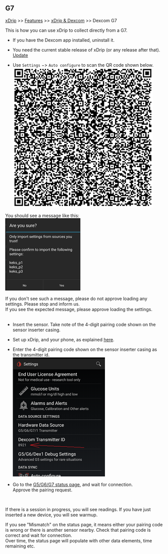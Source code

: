 ## G7
[xDrip](../../README.md) >> [Features](../Features_page.md) >> [xDrip & Dexcom](../Dexcom_page.md) >> Dexcom G7  
  
This is how you can use xDrip to collect directly from a G7.  
  
- If you have the Dexcom app installed, uninstall it.  
  
- You need the current stable release of xDrip (or any release after that).  [Update](../Updates.md)  
  
- Use `Settings` &#8722;> `Auto configure` to scan the QR code shown below.  
![](./images/G7_keks_QR.png)  
  
You should see a message like this:  
![](./images/keks_QR_confirm.png)  
  
If you don't see such a message, please do not approve loading any settings.  Please stop and inform us.  
If you see the expected message, please approve loading the settings.  
<br/>  
  
- Insert the sensor.  Take note of the 4-digit pairing code shown on the sensor inserter casing.  
  
- Set up xDrip, and your phone, as explained [here](../G6-Recommended-Settings.md).  
  
- Enter the 4-digit pairing code shown on the sensor inserter casing as the transmitter id.  
![](./images/DexG7ID.png)  
  
- Go to the [G5/G6/G7 status page](../StatusG5G6.md), and wait for connection.  
Approve the pairing request.  
<br/>  
  
If there is a session in progress, you will see readings.  If you have just inserted a new device, you will see warmup.  
  
If you see "Mismatch" on the status page, it means either your pairing code is wrong or there is another sensor nearby. Check that pairing code is correct and wait for connection.  
Over time, the status page will populate with other data elements, time remaining etc.  
  
